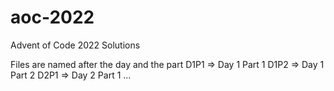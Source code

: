 # aoc-2022
Advent of Code 2022 Solutions

Files are named after the day and the part
D1P1 => Day 1 Part 1
D1P2 => Day 1 Part 2
D2P1 => Day 2 Part 1
...

